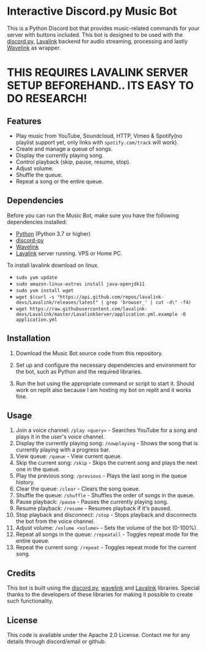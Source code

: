 # Interactive Discord.py Music Bot

This is a Python Discord bot that provides music-related commands for your server with buttons included. This bot is designed to be used with the [discord.py](https://github.com/Rapptz/discord.py), [Lavalink](https://github.com/lavalink-devs/Lavalink) backend for audio streaming, processing and lastly [Wavelink](https://github.com/PythonistaGuild/Wavelink) as wrapper.

# **THIS REQUIRES LAVALINK SERVER SETUP BEFOREHAND.. ITS EASY TO DO RESEARCH!**

## Features

- Play music from YouTube, Soundcloud, HTTP, Vimeo & Spotify(no playlist support yet, only links with `spotify.com/track` will work).
- Create and manage a queue of songs.
- Display the currently playing song.
- Control playback (skip, pause, resume, stop).
- Adjust volume.
- Shuffle the queue.
- Repeat a song or the entire queue.

## Dependencies

Before you can run the Music Bot, make sure you have the following dependencies installed:

- [Python](https://www.python.org/) (Python 3.7 or higher)
- [discord-py](https://github.com/Rapptz/discord.py)
- [Wavelink](https://github.com/PythonistaGuild/Wavelink)
- [Lavalink](https://github.com/lavalink-devs/Lavalink) server running. VPS or Home PC.

To install lavalink download on linux.

- `sudo yum update`
- `sudo amazon-linux-extras install java-openjdk11`
- `sudo yum install wget`
- `wget $(curl -s "https://api.github.com/repos/lavalink-devs/Lavalink/releases/latest" | grep 'browser_' | cut -d\" -f4)`
- `wget https://raw.githubusercontent.com/lavalink-devs/Lavalink/master/LavalinkServer/application.yml.example -O application.yml`

## Installation

1. Download the Music Bot source code from this repository.

2. Set up and configure the necessary dependencies and environment for the bot, such as Python and the required libraries.

3. Run the bot using the appropriate command or script to start it. Should work on replit also because I am hosting my bot on replit and it works fine.


## Usage

1. Join a voice channel: `/play <query>` - Searches YouTube for a song and plays it in the user's voice channel.
2. Display the currently playing song: `/nowplaying` - Shows the song that is currently playing with a progress bar.
3. View queue: `/queue` - View current queue.
4. Skip the current song: `/skip` - Skips the current song and plays the next one in the queue.
5. Play the previous song: `/previous` - Plays the last song in the queue history.
6. Clear the queue: `/clear` - Clears the song queue.
7. Shuffle the queue: `/shuffle` - Shuffles the order of songs in the queue.
8. Pause playback: `/pause` - Pauses the currently playing song.
9. Resume playback: `/resume` - Resumes playback if it's paused.
10. Stop playback and disconnect: `/stop` - Stops playback and disconnects the bot from the voice channel.
11. Adjust volume: `/volume <volume>` - Sets the volume of the bot (0-100%).
12. Repeat all songs in the queue: `/repeatall` - Toggles repeat mode for the entire queue.
13. Repeat the current song: `/repeat` - Toggles repeat mode for the current song.

## Credits

This bot is built using the [discord.py](https://github.com/Rapptz/discord.py), [wavelink](https://github.com/PythonistaGuild/Wavelink) and [Lavalink](https://github.com/lavalink-devs/Lavalink) libraries. Special thanks to the developers of these libraries for making it possible to create such functionality.

## License

This code is available under the Apache 2.0 License. Contact me for any details through discord/email or github.
